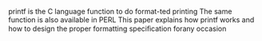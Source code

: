 printf is the C language function to do format-ted printing
The same function is also available in PERL
This paper explains how printf works and how to design 
the proper formatting speciﬁcation forany occasion
